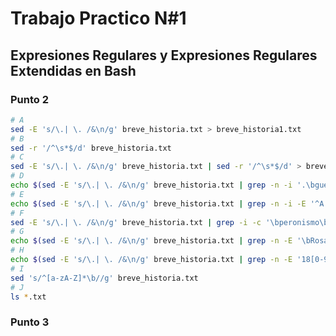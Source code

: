 # Trabajo Practico N#1 

## Expresiones Regulares y Expresiones Regulares Extendidas en Bash


### Punto 2 

``` Bash 
# A 
sed -E 's/\.| \. /&\n/g' breve_historia.txt > breve_historia1.txt 
# B 
sed -r '/^\s*$/d' breve_historia.txt
# C 
sed -E 's/\.| \. /&\n/g' breve_historia.txt | sed -r '/^\s*$/d' > breve_historia_2.txt
# D
echo $(sed -E 's/\.| \. /&\n/g' breve_historia.txt | grep -n -i '.\bguerra\b.')
# E
echo $(sed -E 's/\.| \. /&\n/g' breve_historia.txt | grep -n -i -E '^A.*(s|s\.)$')
# F
sed -E 's/\.| \. /&\n/g' breve_historia.txt | grep -i -c '\bperonismo\b'
# G
echo $(sed -E 's/\.| \. /&\n/g' breve_historia.txt | grep -n -E '\bRosas\b|\bSarmiento\b')
# H 
echo $(sed -E 's/\.| \. /&\n/g' breve_historia.txt | grep -n -E '18[0-9][1-9]')
# I 
sed 's/^[a-zA-Z]*\b//g' breve_historia.txt
# J 
ls *.txt
```

### Punto 3 





